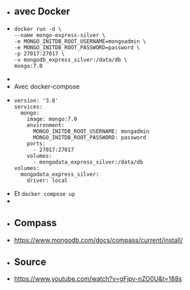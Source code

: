 - ## avec Docker
- ```
  docker run -d \
  --name mongo-express-silver \
  -e MONGO_INITDB_ROOT_USERNAME=mongoadmin \
  -e MONGO_INITDB_ROOT_PASSWORD=password \
  -p 27017:27017 \
  -v mongodb_express_silver:/data/db \
  mongo:7.0
  ```
-
- Avec docker-compose
- ```
  version: '3.8'
  services:
    mongo: 
      image: mongo:7.0
      environment:
        MONGO_INITDB_ROOT_USERNAME: mongadmin
        MONGO_INITDB_ROOT_PASSWORD: password
      ports:
        - 27017:27017
      volumes:
        - mongodata_express_silver:/data/db
  volumes:
    mongodata_express_silver:
      driver: local
  ```
- Et `docker compose up`
-
- ## Compass
- https://www.mongodb.com/docs/compass/current/install/
- ## Source
- https://www.youtube.com/watch?v=gFjpv-nZO0U&t=188s